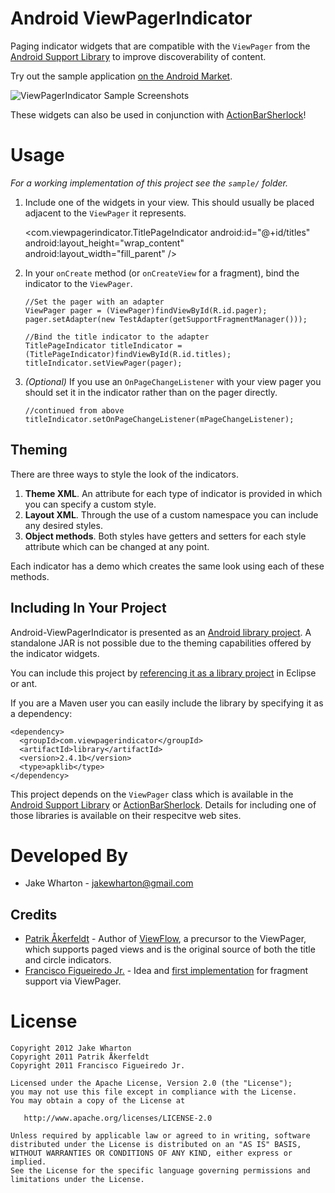 Android ViewPagerIndicator
==========================

Paging indicator widgets that are compatible with the `ViewPager` from the
[Android Support Library][2] to improve discoverability of content.

Try out the sample application [on the Android Market][10].

![ViewPagerIndicator Sample Screenshots][9]

These widgets can also be used in conjunction with [ActionBarSherlock][3]!



Usage
=====

*For a working implementation of this project see the `sample/` folder.*

  1. Include one of the widgets in your view. This should usually be placed
     adjacent to the `ViewPager` it represents.

        <com.viewpagerindicator.TitlePageIndicator
            android:id="@+id/titles"
            android:layout_height="wrap_content"
            android:layout_width="fill_parent" />

  2. In your `onCreate` method (or `onCreateView` for a fragment), bind the
     indicator to the `ViewPager`.

         //Set the pager with an adapter
         ViewPager pager = (ViewPager)findViewById(R.id.pager);
         pager.setAdapter(new TestAdapter(getSupportFragmentManager()));

         //Bind the title indicator to the adapter
         TitlePageIndicator titleIndicator = (TitlePageIndicator)findViewById(R.id.titles);
         titleIndicator.setViewPager(pager);

  3. *(Optional)* If you use an `OnPageChangeListener` with your view pager
     you should set it in the indicator rather than on the pager directly.

         //continued from above
         titleIndicator.setOnPageChangeListener(mPageChangeListener);


Theming
-------

There are three ways to style the look of the indicators.

 1. **Theme XML**. An attribute for each type of indicator is provided in which
    you can specify a custom style.
 2. **Layout XML**. Through the use of a custom namespace you can include any
    desired styles.
 3. **Object methods**. Both styles have getters and setters for each style
    attribute which can be changed at any point.

Each indicator has a demo which creates the same look using each of these
methods.


Including In Your Project
-------------------------

Android-ViewPagerIndicator is presented as an [Android library project][7]. A
standalone JAR is not possible due to the theming capabilities offered by the
indicator widgets.

You can include this project by [referencing it as a library project][8] in
Eclipse or ant.

If you are a Maven user you can easily include the library by specifying it as
a dependency:

    <dependency>
      <groupId>com.viewpagerindicator</groupId>
      <artifactId>library</artifactId>
      <version>2.4.1b</version>
      <type>apklib</type>
    </dependency>

This project depends on the `ViewPager` class which is available in the
[Android Support Library][2] or [ActionBarSherlock][3]. Details for
including one of those libraries is available on their respecitve web sites.




Developed By
============

 * Jake Wharton - <jakewharton@gmail.com>


Credits
-------

 * [Patrik Åkerfeldt][1] - Author of [ViewFlow][4], a precursor to the ViewPager,
   which supports paged views and is the original source of both the title
   and circle indicators.
 * [Francisco Figueiredo Jr.][5] - Idea and [first implementation][6] for
   fragment support via ViewPager.




License
=======

    Copyright 2012 Jake Wharton
    Copyright 2011 Patrik Åkerfeldt
    Copyright 2011 Francisco Figueiredo Jr.

    Licensed under the Apache License, Version 2.0 (the "License");
    you may not use this file except in compliance with the License.
    You may obtain a copy of the License at

       http://www.apache.org/licenses/LICENSE-2.0

    Unless required by applicable law or agreed to in writing, software
    distributed under the License is distributed on an "AS IS" BASIS,
    WITHOUT WARRANTIES OR CONDITIONS OF ANY KIND, either express or implied.
    See the License for the specific language governing permissions and
    limitations under the License.






 [1]: https://github.com/pakerfeldt
 [2]: http://developer.android.com/sdk/compatibility-library.html
 [3]: http://actionbarsherlock.com
 [4]: https://github.com/pakerfeldt/android-viewflow
 [5]: https://github.com/franciscojunior
 [6]: https://gist.github.com/1122947
 [7]: http://developer.android.com/guide/developing/projects/projects-eclipse.html
 [8]: http://developer.android.com/guide/developing/projects/projects-eclipse.html#ReferencingLibraryProject
 [9]: https://raw.github.com/JakeWharton/Android-ViewPagerIndicator/master/sample/screens.png
 [10]: https://play.google.com/store/apps/details?id=com.viewpagerindicator.sample
